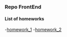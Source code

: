 ### Repo FrontEnd

#### List of homeworks
-[homework_1](https://github.com/AnastasiiaSharfarets/Front-End-AIT/tree/master/01_Homework)
-[homework_2](https://github.com/AnastasiiaSharfarets/Front-End-AIT/commit/ce701c40197a199b8f976a1e4cebf46b7eb737c4)